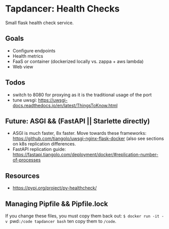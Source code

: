 # Tapdancer: Health Checks

Small flask health check service.


## Goals

- Configure endpoints
- Health metrics
- FaaS or container (dockerized locally vs. zappa + aws lambda)
- Web view

## Todos

- switch to 8080 for proxying as it is the traditional usage of the port
- tune uwsgi: https://uwsgi-docs.readthedocs.io/en/latest/ThingsToKnow.html


## Future: ASGI && (FastAPI || Starlette directly)

- ASGI is much faster, 8x faster. Move towards these frameworks: https://github.com/tiangolo/uwsgi-nginx-flask-docker (also see sections on k8s replication differences.
- FastAPI replication guide: https://fastapi.tiangolo.com/deployment/docker/#replication-number-of-processes

## Resources

- https://pypi.org/project/py-healthcheck/


## Managing Pipfile && Pipfile.lock

If you change these files, you must copy them back out: `$ docker run -it -v `pwd`:/code tapdancer bash` ten copy them to `/code`.
